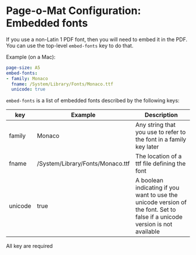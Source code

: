 # Page-o-Mat Configuration: Embedded fonts

If you use a non-Latin 1 PDF font, then you will need to embed it in the PDF. You can use the top-level `embed-fonts` key to do that.

Example (on a Mac):

```yaml
page-size: A5
embed-fonts:
- family: Monaco
  fname: /System/Library/Fonts/Monaco.ttf
  unicode: true
```

`embed-fonts` is a list of embedded fonts described by the following keys:

|key|Example|Description|
|---|-------|-----------|
|family|Monaco|Any string that you use to refer to the font in a family key later|
|fname|/System/Library/Fonts/Monaco.ttf|The location of a ttf file defining the font|
|unicode|true|A boolean indicating if you want to use the unicode version of the font. Set to false if a unicode version is not available|

All key are required